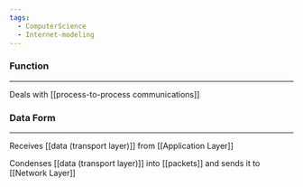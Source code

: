 ```yaml
---
tags:
  - ComputerScience
  - Internet-modeling
---
```


### Function
---
Deals with [[process-to-process communications]]

### Data Form
---
Receives [[data (transport layer)]]  from [[Application Layer]]

Condenses [[data (transport layer)]] into [[packets]] and sends it to [[Network Layer]]